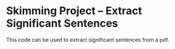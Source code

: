 # Skimming Project – Extract Significant Sentences

This code can be used to extract significant sentences from a pdf.
